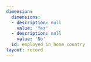 ```yaml
---
dimension:
  dimensions:
  - description: null
    value: 'Yes'
  - description: null
    value: 'No'
  id: employed_in_home_country
layout: record
---
```

